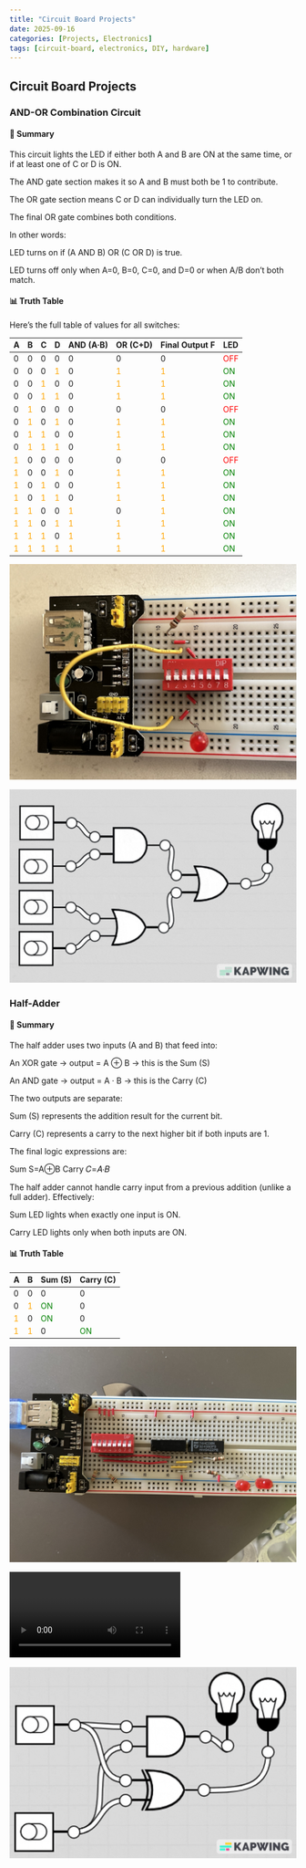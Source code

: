 ```yaml
---
title: "Circuit Board Projects"
date: 2025-09-16 
categories: [Projects, Electronics]
tags: [circuit-board, electronics, DIY, hardware]
---
```


## Circuit Board Projects

### AND-OR Combination Circuit
#### 🔎 Summary

This circuit lights the LED if either both A and B are ON at the same time, or if at least one of C or D is ON.

The AND gate section makes it so A and B must both be 1 to contribute.

The OR gate section means C or D can individually turn the LED on.

The final OR gate combines both conditions.

In other words:

LED turns on if (A AND B) OR (C OR D) is true.

LED turns off only when A=0, B=0, C=0, and D=0 or when A/B don’t both match.

#### 📊 Truth Table

Here’s the full table of values for all switches:

| A | B | C | D | AND (A·B) | OR (C+D) | Final Output F | LED |
|---|---|---|---|-----------|----------|----------------|-----|
| 0 | 0 | 0 | 0 | 0 | 0 | 0 | <span style="color:red">OFF</span> |
| 0 | 0 | 0 | <span style="color:orange">1</span> | 0 | <span style="color:orange">1</span> | <span style="color:orange">1</span> | <span style="color:green">ON</span> |
| 0 | 0 | <span style="color:orange">1</span> | 0 | 0 | <span style="color:orange">1</span> | <span style="color:orange">1</span> | <span style="color:green">ON</span> |
| 0 | 0 | <span style="color:orange">1</span> | <span style="color:orange">1</span> | 0 | <span style="color:orange">1</span> | <span style="color:orange">1</span> | <span style="color:green">ON</span> |
| 0 | <span style="color:orange">1</span> | 0 | 0 | 0 | 0 | 0 | <span style="color:red">OFF</span> |
| 0 | <span style="color:orange">1</span> | 0 | <span style="color:orange">1</span> | 0 | <span style="color:orange">1</span> | <span style="color:orange">1</span> | <span style="color:green">ON</span> |
| 0 | <span style="color:orange">1</span> | <span style="color:orange">1</span> | 0 | 0 | <span style="color:orange">1</span> | <span style="color:orange">1</span> | <span style="color:green">ON</span> |
| 0 | <span style="color:orange">1</span> | <span style="color:orange">1</span> | <span style="color:orange">1</span> | 0 | <span style="color:orange">1</span> | <span style="color:orange">1</span> | <span style="color:green">ON</span> |
| <span style="color:orange">1</span> | 0 | 0 | 0 | 0 | 0 | 0 | <span style="color:red">OFF</span> |
| <span style="color:orange">1</span> | 0 | 0 | <span style="color:orange">1</span> | 0 | <span style="color:orange">1</span> | <span style="color:orange">1</span> | <span style="color:green">ON</span> |
| <span style="color:orange">1</span> | 0 | <span style="color:orange">1</span> | 0 | 0 | <span style="color:orange">1</span> | <span style="color:orange">1</span> | <span style="color:green">ON</span> |
| <span style="color:orange">1</span> | 0 | <span style="color:orange">1</span> | <span style="color:orange">1</span> | 0 | <span style="color:orange">1</span> | <span style="color:orange">1</span> | <span style="color:green">ON</span> |
| <span style="color:orange">1</span> | <span style="color:orange">1</span> | 0 | 0 | <span style="color:orange">1</span> | 0 | <span style="color:orange">1</span> | <span style="color:green">ON</span> |
| <span style="color:orange">1</span> | <span style="color:orange">1</span> | 0 | <span style="color:orange">1</span> | <span style="color:orange">1</span> | <span style="color:orange">1</span> | <span style="color:orange">1</span> | <span style="color:green">ON</span> |
| <span style="color:orange">1</span> | <span style="color:orange">1</span> | <span style="color:orange">1</span> | 0 | <span style="color:orange">1</span> | <span style="color:orange">1</span> | <span style="color:orange">1</span> | <span style="color:green">ON</span> |
| <span style="color:orange">1</span> | <span style="color:orange">1</span> | <span style="color:orange">1</span> | <span style="color:orange">1</span> | <span style="color:orange">1</span> | <span style="color:orange">1</span> | <span style="color:orange">1</span> | <span style="color:green">ON</span> |

<!-- Circuit Image -->
![Station what it is located](/assets/IMG_1.jpg)

<!-- Circuit GIF -->
![Circuit in action](/assets/Circuit.gif)

### Half-Adder

#### 🔎 Summary

The half adder uses two inputs (A and B) that feed into:

An XOR gate → output = A ⊕ B → this is the Sum (S)

An AND gate → output = A · B → this is the Carry (C)

The two outputs are separate:

Sum (S) represents the addition result for the current bit.

Carry (C) represents a carry to the next higher bit if both inputs are 1.

The final logic expressions are:

Sum S=A⊕B
Carry 𝐶=𝐴⋅𝐵

The half adder cannot handle carry input from a previous addition (unlike a full adder).
Effectively:

Sum LED lights when exactly one input is ON.

Carry LED lights only when both inputs are ON.

#### 📊 Truth Table
| A | B | Sum (S) | Carry (C) |
|---|---|----------|-----------|
| 0 | 0 | 0        | 0         |
| 0 | <span style="color:orange">1</span> | <span style="color:green">ON</span> | 0         |
| <span style="color:orange">1</span> | 0 | <span style="color:green">ON</span> | 0         |
| <span style="color:orange">1</span> | <span style="color:orange">1</span> | 0        | <span style="color:green">ON</span> |

<!-- Circuit Image -->
![Station what it is located](/assets/IMG_1706.jpg)


<!-- Circuit Video -->
![Station what it is located](/assets/IMG_1709.MOV)

<!-- Circuit GIF -->
![Circuit in action](/assets/circuit2.gif)

